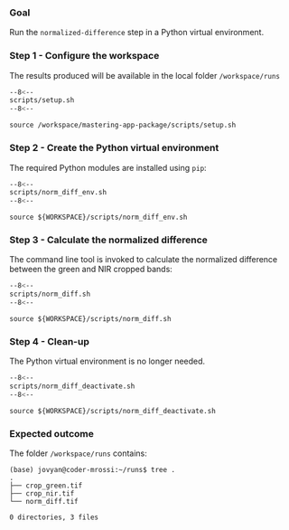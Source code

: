 ### Goal

Run the `normalized-difference` step in a Python virtual environment.

### Step 1 - Configure the workspace

The results produced will be available in the local folder `/workspace/runs`

```bash linenums="1" hl_lines="2-4" title="terminal"
--8<--
scripts/setup.sh
--8<--
```

```
source /workspace/mastering-app-package/scripts/setup.sh
```

### Step 2 - Create the Python virtual environment

The required Python modules are installed using `pip`:

```bash linenums="1" hl_lines="3" title="terminal"
--8<--
scripts/norm_diff_env.sh
--8<--
```

```
source ${WORKSPACE}/scripts/norm_diff_env.sh
```

### Step 3 - Calculate the normalized difference

The command line tool is invoked to calculate the normalized difference between the green and NIR cropped bands:

```bash linenums="1" hl_lines="7-9"  title="terminal"
--8<--
scripts/norm_diff.sh
--8<--
```

```
source ${WORKSPACE}/scripts/norm_diff.sh
```

### Step 4 - Clean-up

The Python virtual environment is no longer needed.

```bash linenums="1" title="terminal"
--8<--
scripts/norm_diff_deactivate.sh
--8<--
```

```
source ${WORKSPACE}/scripts/norm_diff_deactivate.sh
```

### Expected outcome

The folder `/workspace/runs` contains: 

```
(base) jovyan@coder-mrossi:~/runs$ tree .
.
├── crop_green.tif
├── crop_nir.tif
└── norm_diff.tif

0 directories, 3 files
```